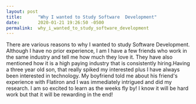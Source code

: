 ```yaml
---
layout: post
title:      "Why I wanted to Study Software  Development"
date:       2020-01-21 19:26:50 -0500
permalink:  why_i_wanted_to_study_software_development
---
```



There are various reasons to why I wanted to study Software Development. Although I have no prior experience, I am  I have a few friends who work in the same industry and tell me how much they love it. They have also mentioned how it is a high paying industry that is consistently hiring.Having a three year old son, that really spiked my interested plus I have always been interested in technology. My boyfriend told me about his friend's experience with Flatiron and I was immediately intrigued and did my research. I am so excited to learn as the weeks fly by! I know it will be hard work but that it will be rewarding in the end!
